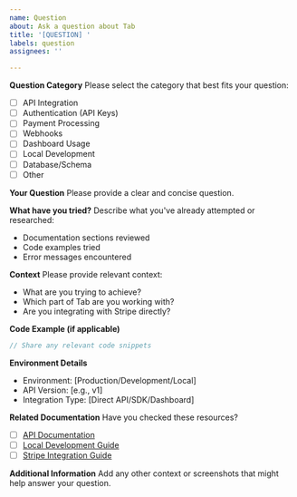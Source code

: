```yaml
---
name: Question
about: Ask a question about Tab
title: '[QUESTION] '
labels: question
assignees: ''

---
```


**Question Category**
Please select the category that best fits your question:
- [ ] API Integration
- [ ] Authentication (API Keys)
- [ ] Payment Processing
- [ ] Webhooks
- [ ] Dashboard Usage
- [ ] Local Development
- [ ] Database/Schema
- [ ] Other

**Your Question**
Please provide a clear and concise question.

**What have you tried?**
Describe what you've already attempted or researched:
- Documentation sections reviewed
- Code examples tried
- Error messages encountered

**Context**
Please provide relevant context:
- What are you trying to achieve?
- Which part of Tab are you working with?
- Are you integrating with Stripe directly?

**Code Example (if applicable)**
```javascript
// Share any relevant code snippets
```

**Environment Details**
- Environment: [Production/Development/Local]
- API Version: [e.g., v1]
- Integration Type: [Direct API/SDK/Dashboard]

**Related Documentation**
Have you checked these resources?
- [ ] [API Documentation](link-to-docs)
- [ ] [Local Development Guide](/docs/LOCAL_DEVELOPMENT.md)
- [ ] [Stripe Integration Guide](link-to-stripe-docs)

**Additional Information**
Add any other context or screenshots that might help answer your question.